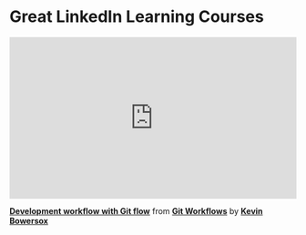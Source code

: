 <h1>Great LinkedIn Learning Courses</h1>

<div style="position:relative;height:0;padding-bottom:56.25%"><iframe width="640" height="360" src="https://www.linkedin.com/learning/embed/git-workflows/development-workflow-with-git-flow?autoplay=false&claim=AQHsTTBtNubRDQAAAYHJwhgzG-0Rw1Ag6Gvwle9r_NE7z2ggIRHi3HRAdb35qb-687GsgVs3tJFTtZDcf5dSkAbvzldJUESUFA-h_mC-UxNtzvreTeg8EjleGwXxqBJ-3dUuY8oTwbuj8uYYicdNh35YlJwcJ1iFePM8n3zBIHzChv70TsCWYSBUA1WCxbYblScnv2a1h6grGwN6P80IawU7gUlz7QxFFEJq2AZnlybbJ9bZrKhT9-xfF2fYXYRphRu_A9sePgGolMc-uVaKr_GuPLMn33PM7IvGGXjkvnqpwYmZpPUjCmPZVj9pOK2TmfbYv7P9zt4-sOBV0QEMwHCQBydJkrmA0E830rbLm88IvdWuVJtkkS8MzHP9b96E5fpZFrWMRM2Ui320J4zEJp54zoOGuiZ1djwKrXobP-XZiqlcwJKuJM5Jqcoxd02UH74qZR1BvJc65Nt6cXyQzfn9x14Ehe3bYbHsxIpt_I5abUTFDNThn9ufp5MKOhujjjVqkhukzZsvotxcQjEWuNWLk_-twFnRsLf0STZFcid4o8wHdB1dvwqGjsEGZBEoU_YKZY0BwkFdxRhV3kWLLfFWAX9Os-2Mt_4oaiK10E_w89204T4ZGVlyYNGE5ezMEU3iMwBVbiiMXkvORQogyiIKifXSxp5GwQlnvXS0j94gfolyGVoBw8fFXbYMuVHLJOMSLeoUIasMMpiYWgaX65Cbmdo8d6WR2HshGi7PwQLFEh3yQlJFPJ6QeLavfIZps4RMdAVpjNFmXCRqSjvjTQ2j8bkErPteO6P4GnhIRWBA2zByTUmEjQMkldujy0qnUFy6D3uv52rGocGjcaFdNLc3XPDu_7tGn7cO1x3Szolsgdm679ScIloGjRd_PTQFMpGGqtd5n10NwjCIyeGhuMKPUhqFikAT41cnSc4JEUj74FNRKBuvMqQuxEQTSTJZjC4sg0obDM-tr911YBcyONeUqu-naYfeEp1Md5zRcTJpmYY5h7SaI2PTUWgXtl3rAmoYI7vUudlbcgUOtFv7CGgUlB7ZuqrFF3lViwtENIxwqNguxNZl_CE1Z_BAqyH1tELfAGGyHcwfDSM64htA_GZetLABZ726LDIuacH_OkVwAZKe_oCGiHO2GZnF9I6lYnbpxDSIK2T3U7wTNwLCtiiX1-f0-HgRZw4WLYW4J-wsYDrEuac&lipi=urn%3Ali%3Apage%3Ad_learning_content%3BgvYyPnWZSZiAAbWdCLU%2F%2FA%3D%3D&licu" mozallowfullscreen="true" webkitallowfullscreen="true" allowfullscreen="true" frameborder="0" style="position:absolute;width:100%;height:100%;left:0"></iframe></div><p><strong><a href="https://www.linkedin.com/learning/git-workflows/development-workflow-with-git-flow?trk=embed_lil">Development workflow with Git flow</a></strong> from <strong><a href="https://www.linkedin.com/learning/git-workflows?trk=embed_lil">Git Workflows</a></strong> by <strong><a href="https://www.linkedin.com/learning/instructors/kevin-bowersox?trk=embed_lil">Kevin Bowersox</a></strong></p>

